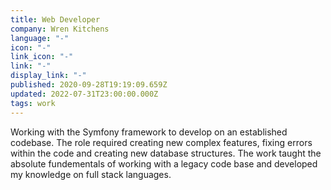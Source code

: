 ```yaml
---
title: Web Developer
company: Wren Kitchens
language: "-"
icon: "-"
link_icon: "-"
link: "-"
display_link: "-"
published: 2020-09-28T19:19:09.659Z
updated: 2022-07-31T23:00:00.000Z
tags: work
---
```

Working with the Symfony framework to develop on an established codebase. The role required creating new complex features, fixing errors within the code and creating new database structures. The work taught the absolute fundementals of working with a legacy code base and developed my knowledge on full stack languages.